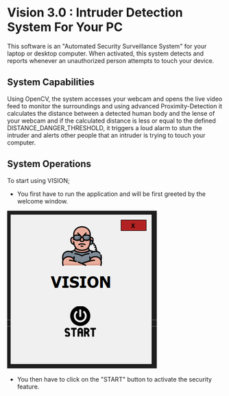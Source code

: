 # Vision 3.0 : Intruder Detection System For Your PC

This software is an "Automated Security Surveillance System" for your laptop or desktop computer.
When activated, this system detects and reports whenever an unauthorized person attempts to touch your device.

## System Capabilities
Using OpenCV, the system accesses your webcam and opens the live video feed to monitor the surroundings and using advanced Proximity-Detection it calculates the distance between a detected human body and the lense of your webcam and if the calculated distance is less or equal to the defined DISTANCE_DANGER_THRESHOLD, it triggers a loud alarm to stun the intruder and alerts other people that an intruder is trying to touch your computer.

## System Operations
To start using VISION; 
- You first have to run the application and will be first greeted by the welcome window.

![alt text](https://github.com/Elijah-Detilisi/Vision-3.0/blob/master/Vision.GUI/Resources/Screenshots/1.PNG?raw=true)

- You then have to click on the "START" button to activate the security feature. 
